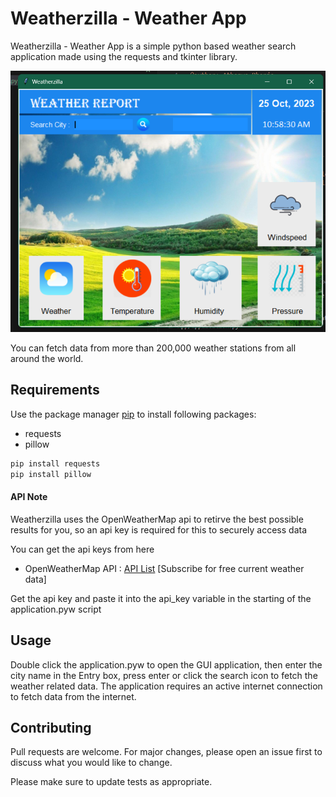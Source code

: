 # Weatherzilla - Weather App

Weatherzilla - Weather App is a simple python based weather search application made using the requests and tkinter library. 

![Alt text](app_UI.png?raw=true "Weatherzilla - Weather App")

You can fetch data from more than 200,000 weather stations from all around the world.


## Requirements

Use the package manager [pip](https://pip.pypa.io/en/stable/) to install following packages:
* requests
* pillow

```bash
pip install requests
pip install pillow
```

#### API Note

Weatherzilla uses the OpenWeatherMap api to retirve the best possible results for you, so an api key is required for this to securely access data

You can get the api keys from here
* OpenWeatherMap API : [API List](https://openweathermap.org/api) [Subscribe for free current weather data]

Get the api key and paste it into the api_key variable in the starting of the application.pyw script

## Usage

Double click the application.pyw to open the GUI application, then enter the city name in the Entry box, press enter or click the search icon to fetch the weather related data. The application requires an active internet connection to fetch data from the internet. 

## Contributing
Pull requests are welcome. For major changes, please open an issue first to discuss what you would like to change.

Please make sure to update tests as appropriate.

